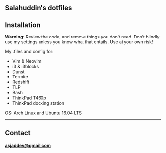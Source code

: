 ## Salahuddin's dotfiles

## Installation
__Warning:__ Review the code, and remove things you don’t need. Don’t blindly use my settings unless you know what that entails. Use at your own risk!

My .files and config for:
- Vim & Neovim
- i3 & i3blocks
- Dunst
- Termite
- Redshift
- TLP
- Bash
- ThinkPad T460p
- ThinkPad docking station

OS: Arch Linux and Ubuntu 16.04 LTS

---
## Contact
#### <a href="mailto:asjaddev@gmail.com" alt="My email"/>asjaddev@gmail.com</a>
